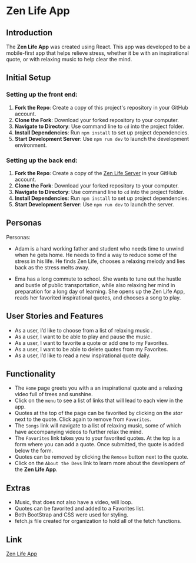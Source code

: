# Zen Life App

## Introduction

The **Zen Life App** was created using React. This app was developed to be a mobile-first app that helps relieve stress, whether it be with an inspirational quote, or with relaxing music to help clear the mind.

## Initial Setup

### Setting up the front end:

1. **Fork the Repo**: Create a copy of this project's repository in your GitHub account.
2. **Clone the Fork**: Download your forked repository to your computer.
3. **Navigate to Directory**: Use command line to `cd` into the project folder.
4. **Install Dependencies**: Run `npm install` to set up project dependencies.
5. **Start Development Server**: Use `npm run dev` to launch the development environment.

### Setting up the back end:

1. **Fork the Repo**: Create a copy of the [Zen Life Server](https://github.com/BSoto85/zen-life-server) in your GitHub account.
2. **Clone the Fork**: Download your forked repository to your computer.
3. **Navigate to Directory**: Use command line to `cd` into the project folder.
4. **Install Dependencies**: Run `npm install` to set up project dependencies.
5. **Start Development Server**: Use `npm run dev` to launch the server.

## Personas

Personas:

- Adam is a hard working father and student who needs time to unwind when he gets home. He needs to find a way to reduce some of the stress in his life. He finds Zen Life, chooses a relaxing melody and lies back as the stress melts away.

- Ema has a long commute to school. She wants to tune out the hustle and bustle of public transportation, while also relaxing her mind in preparation for a long day of learning. She opens up the Zen Life App, reads her favorited inspirational quotes, and chooses a song to play.

## User Stories and Features

- As a user, I’d like to choose from a list of relaxing music .
- As a user, I want to be able to play and pause the music.
- As a user, I want to favorite a quote or add one to my Favorites.
- As a user, I want to be able to delete quotes from my Favorites.
- As a user, I’d like to read a new inspirational quote daily.

## Functionality

- The `Home` page greets you with a an inspirational quote and a relaxing video full of trees and sunshine.
- Click on the `menu` to see a list of links that will lead to each view in the app.
- Quotes at the top of the page can be favorited by clicking on the _star_ next to the quote. Click again to remove from `Favorites`.
- The `Songs` link will navigate to a list of relaxing music, some of which have accompanying videos to further relax the mind.
- The `Favorites` link takes you to your favorited quotes. At the top is a form where you can add a quote. Once submitted, the quote is added below the form.
- Quotes can be removed by clicking the `Remove` button next to the quote.
- Click on the `About the Devs` link to learn more about the developers of the **Zen Life App**.

## Extras

- Music, that does not also have a video, will loop.
- Quotes can be favorited and added to a Favorites list.
- Both BootStrap and CSS were used for styling.
- fetch.js file created for organization to hold all of the fetch functions.

## Link

[Zen Life App](https://rainbow-taffy-80336e.netlify.app/)

